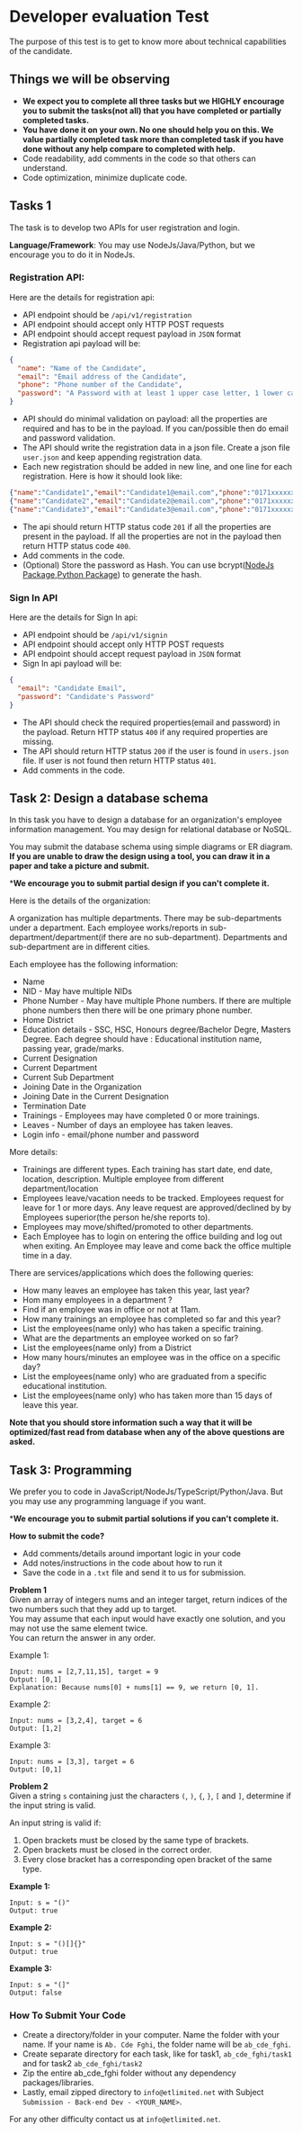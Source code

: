 # Developer evaluation Test
The purpose of this test is to get to know more about technical capabilities of the candidate. 

## Things we will be observing
- **We expect you to complete all three tasks but we HIGHLY encourage you to submit the tasks(not all) that you have completed or partially completed tasks.**
- **You have done it on your own. No one should help you on this. We value partially completed task more than completed task if you have done without any help compare to completed with help.**
- Code readability, add comments in the code so that others can understand.
- Code optimization, minimize duplicate code.

## Tasks 1
The task is to develop two APIs for user registration and login. 

**Language/Framework**: You may use NodeJs/Java/Python, but we encourage you to do it in NodeJs.

### Registration API:
Here are the details for registration api:
- API endpoint should be `/api/v1/registration`
- API endpoint should accept only HTTP POST requests
- API endpoint should accept request payload in `JSON` format
- Registration api payload will be: 
```json 
{
  "name": "Name of the Candidate",
  "email": "Email address of the Candidate",
  "phone": "Phone number of the Candidate",
  "password": "A Password with at least 1 upper case letter, 1 lower case letter, 1 number and 1 special character"
}
```
- API should do minimal validation on payload: all the properties are required and has to be in the payload. If you can/possible then do email and password validation.
- The API should write the registration data in a json file. Create a json file `user.json` and keep appending registration data.
- Each new  registration should be added in new line, and one line for each registration. Here is how it should look like:
```json
{"name":"Candidate1","email":"Candidate1@email.com","phone":"0171xxxxxxx","password":"c@nd!dAte1"}
{"name":"Candidate2","email":"Candidate2@email.com","phone":"0171xxxxxxx","password":"c@nd!dAte2"}
{"name":"Candidate3","email":"Candidate3@email.com","phone":"0171xxxxxxx","password":"c@nd!dAte3"}
```
- The api should return HTTP status code `201` if all the properties are present in the payload. If all the properties are not in the payload then return HTTP status code `400`.
- Add comments in the code.
- (Optional) Store the password as Hash. You can use bcrypt([NodeJs Package](https://www.npmjs.com/package/bcrypt),[Python Package](https://pypi.org/project/bcrypt/)) to generate the hash.


### Sign In API
Here are the details for Sign In api:
- API endpoint should be `/api/v1/signin`
- API endpoint should accept only HTTP POST requests
- API endpoint should accept request payload in `JSON` format
- Sign In api payload will be: 
```json
{
  "email": "Candidate Email",
  "password": "Candidate's Password"
}
```
- The API should check the required properties(email and password) in the payload. Return HTTP status `400` if any required properties are missing.
- The API should return HTTP status `200` if the user is found in `users.json` file. If user is not found then return HTTP status `401`. 
- Add comments in the code.

## Task 2: Design a database schema
In this task you have to design a database for an organization's employee information management. You may design for relational database or NoSQL.  


You may submit the database schema using simple diagrams or ER diagram. **If you are unable to draw the design using a tool, you can draw it in a paper and take a picture and submit.** 

***We encourage you to submit partial design if you can't complete it.**

Here is the details of the organization:

A organization has multiple departments. There may be sub-departments under a department. Each employee works/reports in sub-department/department(if there are no sub-department). 
Departments and sub-department are in different cities. 

Each employee has the following information:
- Name
- NID - May have multiple NIDs
- Phone Number - May have multiple Phone numbers. If there are multiple phone numbers then there will be one primary phone number.
- Home District
- Education details - SSC, HSC, Honours degree/Bachelor Degre, Masters Degree. Each degree should have : Educational institution name, passing year, grade/marks.
- Current Designation
- Current Department
- Current Sub Department
- Joining Date in the Organization
- Joining Date in the Current Designation
- Termination Date
- Trainings - Employees may have completed 0 or more trainings. 
- Leaves - Number of days an employee has taken leaves. 
- Login info - email/phone number and password 

More details:
* Trainings are different types. Each training has start date, end date, location, description. Multiple employee from different department/location 
* Employees leave/vacation needs to be tracked. Employees request for leave for 1 or more days. Any leave request are approved/declined by by Employees superior(the person he/she reports to).
* Employees may move/shifted/promoted to other departments.
* Each Employee has to login on entering the office building and log out when exiting. An Employee may leave and come back the office multiple time in a day.

There are services/applications which does the following queries:
- How many leaves an employee has taken this year, last year?
- Hom many employees in a department ?
- Find if an employee was in office or not at 11am.
- How many trainings an employee has completed so far and this year?
- List the employees(name only) who has taken a specific training.
- What are the departments an employee worked on so far?
- List the employees(name only) from a District
- How many hours/minutes an employee was in the office on a specific day?
- List the employees(name only) who are graduated from a specific educational institution.
- List the employees(name only) who has taken more than 15 days of leave this year.

**Note that you should store information such a way that it will be optimized/fast read from database when any of the above questions are asked.**

## Task 3: Programming 
We prefer you to code in JavaScript/NodeJs/TypeScript/Python/Java. But you may use any programming language if you want.

***We encourage you to submit partial solutions if you can't complete it.** 

**How to submit the code?**
- Add comments/details around important logic in your code
- Add notes/instructions in the code about how to run it
- Save the code in a `.txt` file and send it to us for submission.


**Problem 1** \
Given an array of integers nums and an integer target, return indices of the two numbers such that they add up to target. \
You may assume that each input would have exactly one solution, and you may not use the same element twice. \
You can return the answer in any order. 

Example 1:
```
Input: nums = [2,7,11,15], target = 9
Output: [0,1]
Explanation: Because nums[0] + nums[1] == 9, we return [0, 1].
```

Example 2:
```
Input: nums = [3,2,4], target = 6
Output: [1,2]
```

Example 3:
```
Input: nums = [3,3], target = 6
Output: [0,1]
```

**Problem 2** \
Given a string `s` containing just the characters `(`, `)`, `{`, `}`, `[` and `]`, determine if the input string is valid.

An input string is valid if:

1. Open brackets must be closed by the same type of brackets.
2. Open brackets must be closed in the correct order.
3. Every close bracket has a corresponding open bracket of the same type.

**Example 1:**
```
Input: s = "()"
Output: true
```

**Example 2:**
```
Input: s = "()[]{}"
Output: true
```

**Example 3:**
```
Input: s = "(]"
Output: false
```

### How To Submit Your Code
- Create a directory/folder in your computer. Name the folder with your name. If your name is `Ab. Cde Fghi`, the folder name will be `ab_cde_fghi`.
- Create separate directory for each task, like for task1, `ab_cde_fghi/task1` and for task2 `ab_cde_fghi/task2`
- Zip the entire ab_cde_fghi folder without any dependency packages/libraries.
- Lastly, email zipped directory to `info@etlimited.net`  with Subject `Submission - Back-end Dev - <YOUR_NAME>`.


For any other difficulty contact us at `info@etlimited.net`.